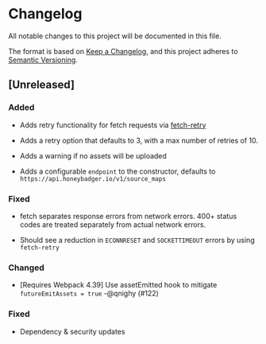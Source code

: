 # Changelog
All notable changes to this project will be documented in this file.

The format is based on [Keep a Changelog](https://keepachangelog.com/en/1.0.0/),
and this project adheres to [Semantic Versioning](https://semver.org/spec/v2.0.0.html).

## [Unreleased]

### Added

- Adds retry functionality for fetch requests via
  [fetch-retry](https://github.com/vercel/fetch-retry)

- Adds a retry option that defaults to 3, with a max number of retries
  of 10.

- Adds a warning if no assets will be uploaded

- Adds a configurable `endpoint` to the constructor, defaults to
  `https://api.honeybadger.io/v1/source_maps`

### Fixed

- fetch separates response errors from network errors.
  400+ status codes are treated separately from actual network errors.

- Should see a reduction in `ECONNRESET` and `SOCKETTIMEOUT` errors by
  using `fetch-retry`

### Changed
- [Requires Webpack 4.39] Use assetEmitted hook to mitigate `futureEmitAssets = true` -@qnighy (#122)

### Fixed
- Dependency & security updates
